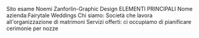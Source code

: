 Sito esame
Noemi Zanforlin-Graphic Design
ELEMENTI PRINCIPALI
Nome azienda:Fairytale Weddings
Chi siamo: Società che lavora all'organizzazione di matrimoni
Servizi offerti: ci occupiamo di pianificare cerimonie per nozze


